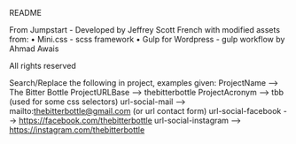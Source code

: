 README


From Jumpstart - Developed by Jeffrey Scott French with modified assets from:
• Mini.css - scss framework
• Gulp for Wordpress - gulp workflow by Ahmad Awais

All rights reserved

Search/Replace the following in project, examples given:
ProjectName          --> The Bitter Bottle
ProjectURLBase       --> thebitterbottle
ProjectAcronym       --> tbb (used for some css selectors)
url-social-mail      --> mailto:thebitterbottle@gmail.com (or url contact form)
url-social-facebook  --> https://facebook.com/thebitterbottle
url-social-instagram --> https://instagram.com/thebitterbottle
